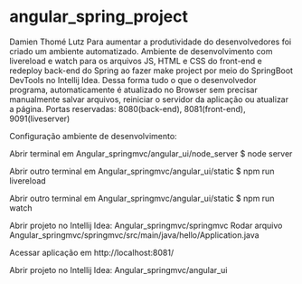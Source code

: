 # angular_spring_project
Damien Thomé Lutz
Para aumentar a produtividade do desenvolvedores foi criado um ambiente automatizado.
Ambiente de desenvolvimento com livereload e watch para os arquivos JS, HTML e CSS do front-end
e redeploy back-end do Spring ao fazer make project por meio do SpringBoot DevTools no Intellij Idea.
Dessa forma tudo o que o desenvolvedor programa, automaticamente é atualizado no Browser sem precisar manualmente salvar arquivos, reiniciar o servidor da aplicação ou atualizar a página.
Portas reservadas: 8080(back-end), 8081(front-end), 9091(liveserver)


Configuração ambiente de desenvolvimento:

Abrir terminal em Angular_springmvc/angular_ui/node_server
$ node server

Abrir outro terminal em Angular_springmvc/angular_ui/static
$ npm run livereload

Abrir outro terminal em Angular_springmvc/angular_ui/static
$ npm run watch


Abrir projeto no Intellij Idea: Angular_springmvc/springmvc
Rodar arquivo Angular_springmvc/springmvc/src/main/java/hello/Application.java

Acessar aplicação em http://localhost:8081/

Abrir projeto no Intellij Idea: Angular_springmvc/angular_ui